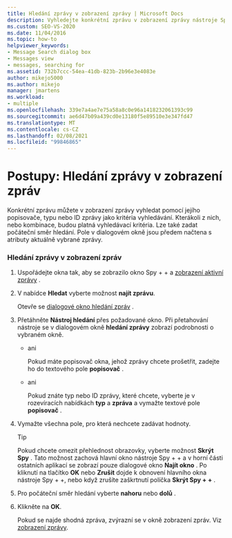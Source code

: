 ```yaml
---
title: Hledání zprávy v zobrazení zprávy | Microsoft Docs
description: Vyhledejte konkrétní zprávu v zobrazení zprávy nástroje Spy + + pomocí jejího popisovače, typu nebo ID zprávy jako kritéria vyhledávání při ladění v aplikaci Visual Studio.
ms.custom: SEO-VS-2020
ms.date: 11/04/2016
ms.topic: how-to
helpviewer_keywords:
- Message Search dialog box
- Messages view
- messages, searching for
ms.assetid: 732b7ccc-54ea-41db-823b-2b96e3e4083e
author: mikejo5000
ms.author: mikejo
manager: jmartens
ms.workload:
- multiple
ms.openlocfilehash: 339e7a4ae7e75a58a8c0e96a1418232061393c99
ms.sourcegitcommit: ae6d47b09a439cd0e13180f5e89510e3e347fd47
ms.translationtype: MT
ms.contentlocale: cs-CZ
ms.lasthandoff: 02/08/2021
ms.locfileid: "99846865"
---
```

# <a name="how-to-search-for-a-message-in-messages-view"></a>Postupy: Hledání zprávy v zobrazení zpráv
Konkrétní zprávu můžete v zobrazení zprávy vyhledat pomocí jejího popisovače, typu nebo ID zprávy jako kritéria vyhledávání. Kterákoli z nich, nebo kombinace, budou platná vyhledávací kritéria. Lze také zadat počáteční směr hledání. Pole v dialogovém okně jsou předem načtena s atributy aktuálně vybrané zprávy.

### <a name="to-search-for-a-message-in-messages-view"></a>Hledání zprávy v zobrazení zpráv

1. Uspořádejte okna tak, aby se zobrazilo okno Spy + + a [zobrazení aktivní zprávy](../debugger/messages-view.md) .

2. V nabídce **Hledat** vyberte možnost **najít zprávu**.

    Otevře se [dialogové okno hledání zpráv](../debugger/message-search-dialog-box.md) .

3. Přetáhněte **Nástroj hledání** přes požadované okno. Při přetahování nástroje se v dialogovém okně **hledání zprávy** zobrazí podrobnosti o vybraném okně.

   - ani

     Pokud máte popisovač okna, jehož zprávy chcete prošetřit, zadejte ho do textového pole **popisovač** .

   - ani

     Pokud znáte typ nebo ID zprávy, které chcete, vyberte je v rozevíracích nabídkách **typ** a **zpráva** a vymažte textové pole **popisovač** .

4. Vymažte všechna pole, pro která nechcete zadávat hodnoty.

   > [!TIP]
   > Pokud chcete omezit přehlednost obrazovky, vyberte možnost **Skrýt Spy** . Tato možnost zachová hlavní okno nástroje Spy + + a v horní části ostatních aplikací se zobrazí pouze dialogové okno **Najít okno** . Po kliknutí na tlačítko **OK** nebo **Zrušit** dojde k obnovení hlavního okna nástroje Spy + +, nebo když zrušíte zaškrtnutí políčka **Skrýt Spy + +** .

5. Pro počáteční směr hledání vyberte **nahoru** nebo **dolů** .

6. Klikněte na **OK**.

   Pokud se najde shodná zpráva, zvýrazní se v okně zobrazení zpráv. Viz [zobrazení zprávy](../debugger/messages-view.md).